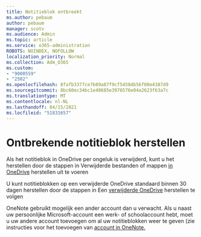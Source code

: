 ```yaml
---
title: Notitieblok ontbreekt
ms.author: pebaum
author: pebaum
manager: scotv
ms.audience: Admin
ms.topic: article
ms.service: o365-administration
ROBOTS: NOINDEX, NOFOLLOW
localization_priority: Normal
ms.collection: Adm_O365
ms.custom:
- "9000559"
- "2502"
ms.openlocfilehash: 8fafb3377ce7b09a87f9cf5458db56f00e4387d9
ms.sourcegitcommit: 8bc60ec34bc1e40685e3976576e04a2623f63a7c
ms.translationtype: MT
ms.contentlocale: nl-NL
ms.lasthandoff: 04/15/2021
ms.locfileid: "51831657"
---
```

# <a name="recover-missing-notebook"></a>Ontbrekende notitieblok herstellen

Als het notitieblok in OneDrive per ongeluk is verwijderd, kunt u het herstellen door de stappen in Verwijderde bestanden of mappen [in OneDrive](https://support.office.com/article/949ada80-0026-4db3-a953-c99083e6a84f) herstellen uit te voeren

U kunt notitieblokken op een verwijderde OneDrive standaard binnen 30 dagen herstellen door de stappen in Een [verwijderde OneDrive](https://docs.microsoft.com/onedrive/restore-deleted-onedrive) herstellen te volgen

OneNote gebruikt mogelijk een ander account dan u verwacht. Als u naast uw persoonlijke Microsoft-account een werk- of schoolaccount hebt, moet u uw andere account toevoegen om al uw notitieblokken weer te geven (zie instructies voor het toevoegen van [account in OneNote.](https://support.office.com/article/5afff855-54ee-47e4-a773-db048d4ac299)